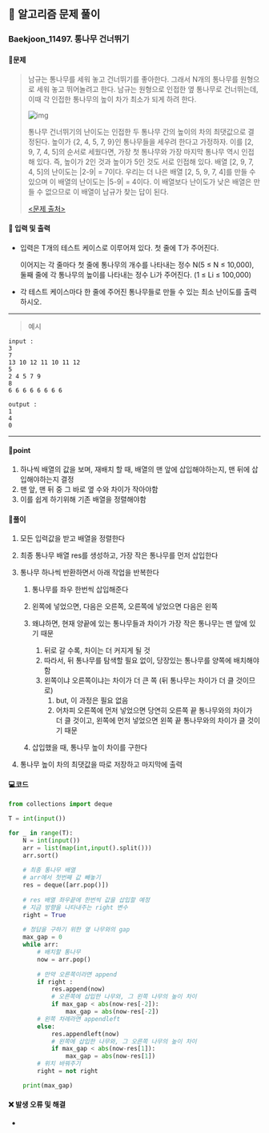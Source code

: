 ## 🐌 알고리즘 문제 풀이

### Baekjoon_11497. 통나무 건너뛰기

#### 📒문제

> 남규는 통나무를 세워 놓고 건너뛰기를 좋아한다. 그래서 N개의 통나무를 원형으로 세워 놓고 뛰어놀려고 한다. 남규는 원형으로 인접한 옆 통나무로 건너뛰는데, 이때 각 인접한 통나무의 높이 차가 최소가 되게 하려 한다.
>
> ![img](https://onlinejudgeimages.s3-ap-northeast-1.amazonaws.com/problem/11497/1.png)
>
> 통나무 건너뛰기의 난이도는 인접한 두 통나무 간의 높이의 차의 최댓값으로 결정된다. 높이가 {2, 4, 5, 7, 9}인 통나무들을 세우려 한다고 가정하자. 이를 [2, 9, 7, 4, 5]의 순서로 세웠다면, 가장 첫 통나무와 가장 마지막 통나무 역시 인접해 있다. 즉, 높이가 2인 것과 높이가 5인 것도 서로 인접해 있다. 배열 [2, 9, 7, 4, 5]의 난이도는 |2-9| = 7이다. 우리는 더 나은 배열 [2, 5, 9, 7, 4]를 만들 수 있으며 이 배열의 난이도는 |5-9| = 4이다. 이 배열보다 난이도가 낮은 배열은 만들 수 없으므로 이 배열이 남규가 찾는 답이 된다.
>
> [<문제 출처>](https://www.acmicpc.net/problem/11497)



#### :pushpin: 입력 및 출력

- 입력은 T개의 테스트 케이스로 이루어져 있다. 첫 줄에 T가 주어진다.

  이어지는 각 줄마다 첫 줄에 통나무의 개수를 나타내는 정수 N(5 ≤ N ≤ 10,000), 둘째 줄에 각 통나무의 높이를 나타내는 정수 Li가 주어진다. (1 ≤ Li ≤ 100,000)

- 각 테스트 케이스마다 한 줄에 주어진 통나무들로 만들 수 있는 최소 난이도를 출력하시오.



---

> 예시

```
input :
3
7
13 10 12 11 10 11 12
5
2 4 5 7 9
8
6 6 6 6 6 6 6 6

output :
1
4
0
```

----




#### 🚀point

1. 하나씩 배열의 값을 보며, 재배치 할 때, 배열의 맨 앞에 삽입해야하는지, 맨 뒤에 삽입해야하는지 결정
1. 맨 앞, 맨 뒤 중 그 바로 옆 수와 차이가 작아야함
1. 이를 쉽게 하기위해 기존 배열을 정렬해야함



#### 🔎풀이

1.  모든 입력값을 받고 배열을 정렬한다
1.  최종 통나무 배열 res를 생성하고, 가장 작은 통나무를 먼저 삽입한다
1.  통나무 하나씩 반환하면서 아래 작업을 반복한다
    1.  통나무를 좌우 한번씩 삽입해준다
    1.  왼쪽에 넣었으면, 다음은 오른쪽, 오른쪽에 넣었으면 다음은 왼쪽
    1.  왜냐하면, 현재 양끝에 있는 통나무들과 차이가 가장 작은 통나무는 맨 앞에 있기 때문
        1.  뒤로 갈 수록, 차이는 더 커지게 될 것
        1.  따라서, 뒤 통나무를 탐색할 필요 없이, 당장있는 통나무를 양쪽에 배치해야함
        1.  왼쪽이냐 오른쪽이냐는 차이가 더 큰 쪽 (뒤 통나무는 차이가 더 클 것이므로)
            1.  but, 이 과정은 필요 없음
            1.  어차피 오른쪽에 먼저 넣었으면 당연히 오른쪽 끝 통나무와의 차이가 더 클 것이고, 왼쪽에 먼저 넣었으면 왼쪽 끝 통나무와의 차이가 클 것이기 때문

    1.  삽입했을 때, 통나무 높이 차이를 구한다

1.  통나무 높이 차의 최댓값을 따로 저장하고 마지막에 출력



#### 💻코드

```python
from collections import deque

T = int(input())

for _ in range(T):
    N = int(input())
    arr = list(map(int,input().split()))
    arr.sort()
    
    # 최종 통나무 배열
    # arr에서 첫번째 값 빼놓기
    res = deque([arr.pop()])
    
    # res 배열 좌우끝에 한번씩 값을 삽입할 예정
    # 지금 방향을 나타내주는 right 변수
    right = True
    
    # 정답을 구하기 위한 옆 나무와의 gap
    max_gap = 0
    while arr:
        # 배치할 통나무
        now = arr.pop()
        
        # 만약 오른쪽이라면 append
        if right :
            res.append(now)
            # 오른쪽에 삽입한 나무와, 그 왼쪽 나무의 높이 차이
            if max_gap < abs(now-res[-2]):
                max_gap = abs(now-res[-2])
        # 왼쪽 차례라면 appendleft
        else:
            res.appendleft(now)
            # 왼쪽에 삽입한 나무와, 그 오른쪽 나무의 높이 차이
            if max_gap < abs(now-res[1]):
                max_gap = abs(now-res[1])
		# 위치 바꿔주기 
        right = not right

    print(max_gap)
```



#### ❌ 발생 오류 및 해결

- 
